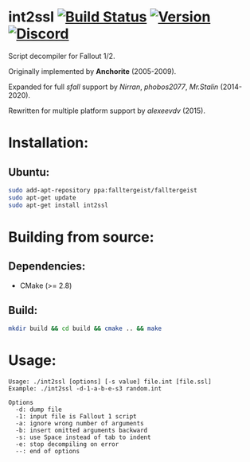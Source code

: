 int2ssl [![Build Status](https://travis-ci.org/falltergeist/int2ssl.svg?branch=develop)](https://travis-ci.org/falltergeist/int2ssl) [![Version](https://img.shields.io/github/release/falltergeist/int2ssl.svg)](https://github.com/falltergeist/int2ssl/releases/latest) [![Discord](https://img.shields.io/discord/401990446747877376.svg)](https://discord.gg/jxs6WRq)
==========

Script decompiler for Fallout 1/2.

Originally implemented by **Anchorite** (2005-2009).

Expanded for full *sfall* support by *Nirran*, *phobos2077*, *Mr.Stalin* (2014-2020).

Rewritten for multiple platform support by *alexeevdv* (2015).

Installation:
=============

Ubuntu:
-------
```bash
sudo add-apt-repository ppa:falltergeist/falltergeist
sudo apt-get update
sudo apt-get install int2ssl
```

Building from source:
=====================

Dependencies:
-------------

- CMake (>= 2.8)

Build:
------

```bash
mkdir build && cd build && cmake .. && make
```

Usage:
======

```
Usage: ./int2ssl [options] [-s value] file.int [file.ssl]
Example: ./int2ssl -d-1-a-b-e-s3 random.int

Options
  -d: dump file
  -1: input file is Fallout 1 script
  -a: ignore wrong number of arguments
  -b: insert omitted arguments backward
  -s: use Space instead of tab to indent
  -e: stop decompiling on error
  --: end of options
```
